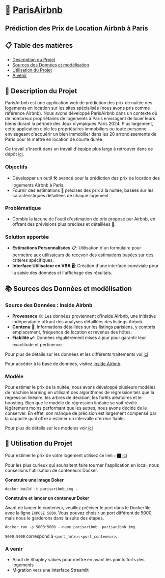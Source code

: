 # 🏡 [ParisAirbnb](https://tryparisairbnb-f7bcf2a9b109.herokuapp.com/)

## Prédiction des Prix de Location Airbnb à Paris


## 📋 Table des matières

- [Description du Projet](#-description-du-projet)
- [Sources des Données et modélisation](#-sources-des-données-et-modélisation)
- [Utilisation du Projet](#-utilisation-du-projet)
- [A venir](#-a-venir)


## 🎯 Description du Projet

ParisAirbnb est une application web de prédiction des prix de nuitée des logements en location sur les sites spécialisés (nous avons pris comme référence Airbnb). Nous avons développé ParisAirbnb dans un contexte où de nombreux propriétaires de logements à Paris envisagent de louer leurs biens durant la période des Jeux olympiques Paris 2024. Plus largement, cette application cible les propriétaires immobiliers ou toute personne envisageant d'acquérir un bien immobilier dans les 20 arrondissements de Paris pour le mettre en location de courte durée.

Ce travail s'inscrit dans un travail d'équipe plus large à retrouver dans ce dépôt [ici](https://github.com/Val832/produit_digital).

### Objectifs
- Développer un outil 🛠️ avancé pour la prédiction des prix de location des logements Airbnb à Paris. 
- Fournir des estimations 💸 précises des prix à la nuitée, basées sur les caractéristiques détaillées de chaque logement.

### Problématique
- Comble la lacune de l'outil d'estimation de prix proposé par Airbnb, en offrant des prévisions plus précises et détaillées 🎯.

### Solution apportée
- **Estimations Personnalisées** 📋: Utilisation d'un formulaire pour permettre aux utilisateurs de recevoir des estimations basées sur des critères spécifiques.
- **Interface Utilisateur en VBA** 🖥️: Création d'une interface conviviale pour la saisie des données et l'affichage des résultats.


## 📚 Sources des Données et modélisation

### Source des Données : Inside Airbnb
- **Provenance** 🌐: Les données proviennent d'Inside Airbnb, une initiative indépendante offrant des analyses détaillées des listings Airbnb.
- **Contenu** 📄: Informations détaillées sur les listings parisiens, y compris emplacement, fréquence de location et revenus des hôtes.
- **Fiabilité** ✔️: Données régulièrement mises à jour pour garantir leur exactitude et pertinence.

Pour plus de détails sur les données et les différents traitements voi [ici](https://github.com/Val832/produit_digital/tree/main/src/df_manipulation/2023)

Pour accéder à la base de données, visitez [Inside Airbnb](http://insideairbnb.com/get-the-data.html).

### Modèle
Pour estimer le prix de la nuitée, nous avons développé plusieurs modèles de machine learning en utilisant des algorithmes de régression tels que la régression linéaire, les arbres de décision, les forêts aléatoires et le boosting. Bien que le modèle de régression linéaire se soit révélé légèrement moins performant que les autres, nous avons décidé de le conserver. En effet, son manque de précision est largement compensé par la capacité qu'il offre à estimer un intervalle d'erreur fiable.

Pour plus de détails sur les modèles voir [ici](https://github.com/Val832/produit_digital/tree/main/src/data_science/models)



## 🚀 Utilisation du Projet

Pour estimer le prix de votre logement utilisez ce lien 👉🏿 [ici](https://tryparisairbnb-f7bcf2a9b109.herokuapp.com/)

Pour les plus curieux qui souhaitent faire tourner l'application en local, nous conseillons l'utilisation de conteneurs Docker.

**Construire une image Doker**

```bach
docker build -t parisaribnb_img . 
``` 

**Construire et lancer un conteneur Doker**

Avant de lancer le conteneur, veuillez préciser le port dans le Dockerfile avec la ligne `EXPOSE 5000`.
Vous pouvez choisir un port différent de 5000, mais nous le garderons dans la suite des étapes.

```bach
docker run -p 5000:5000 --name parisaribnb  parisaribnb_img
``` 


`5000:5000` correspond à `<port_hôte>:<port_conteneur>`.

### A venir
- Ajout de Shapley values pour mettre en avant les points forts des logements
- Migration vers une interface Streamlit
